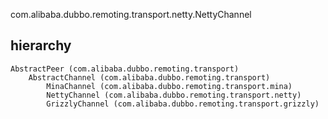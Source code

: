 com.alibaba.dubbo.remoting.transport.netty.NettyChannel

## hierarchy
```
AbstractPeer (com.alibaba.dubbo.remoting.transport)
    AbstractChannel (com.alibaba.dubbo.remoting.transport)
        MinaChannel (com.alibaba.dubbo.remoting.transport.mina)
        NettyChannel (com.alibaba.dubbo.remoting.transport.netty)
        GrizzlyChannel (com.alibaba.dubbo.remoting.transport.grizzly)
```